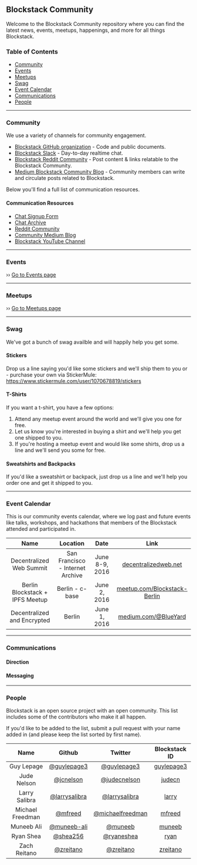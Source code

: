 ## Blockstack Community

Welcome to the Blockstack Community repository where you can find the latest news, events, meetups, happenings, and more for all things Blockstack.

### Table of Contents
* [Community](#community)
* [Events](events/events.md)
* [Meetups](events/meetups.md)
* [Swag](#swag)
* [Event Calendar](#event-calendar)
* [Communications](#communications)
* [People](#people)

***

### Community

We use a variety of channels for community engagement.

- [Blockstack GitHub organization](https://github.com/blockstack) - Code and public documents.
- [Blockstack Slack](http://chat.blockstack.org/) - Day-to-day realtime chat.
- [Blockstack Reddit Community](https://www.reddit.com/r/blockstack) - Post content & links relatable to the Blockstack Community.
- [Medium Blockstack Community Blog](https://blog.blockstack.org) - Community members can write and circulate posts related to Blockstack.

Below you'll find a full list of communication resources.

#### Communication Resources

- [Chat Signup Form](http://chat.blockstack.org/)
- [Chat Archive](http://blockstack.slackarchive.io/lounge/)
- [Reddit Community](https://www.reddit.com/r/blockstack)
- [Community Medium Blog](https://blog.blockstack.org/)
- [Blockstack YouTube Channel](https://www.youtube.com/channel/UCiyMoKVWkVdC_sC0CqrxCoQ)

***

### Events
›› [Go to Events page](https://github.com/blockstack/community/blob/master/events/events.md)

***

### Meetups
›› [Go to Meetups page](https://github.com/blockstack/community/blob/master/events/meetups.md)

***

### Swag

We've got a bunch of swag availble and will happily help you get some.

#### Stickers

Drop us a line saying you'd like some stickers and we'll ship them to you
or -
purchase your own via StickerMule: https://www.stickermule.com/user/1070678819/stickers

#### T-Shirts

If you want a t-shirt, you have a few options:

1. Attend any meetup event around the world and we'll give you one for free.
2. Let us know you're interested in buying a shirt and we'll help you get one shipped to you.
3. If you're hosting a meetup event and would like some shirts, drop us a line and we'll send you some for free.

#### Sweatshirts and Backpacks

If you'd like a sweatshirt or backpack, just drop us a line and we'll help you order one and get it shipped to you.

***

### Event Calendar

This is our community events calendar, where we log past and future events like talks, workshops, and hackathons that members of the Blockstack attended and participated in.

Name                        | Location                      | Date                   | Link
:-------------------------: | :---------------------------: | :--------------------: | :-------:
Decentralized Web Summit              | San Francisco - Internet Archive | June 8-9, 2016   | [decentralizedweb.net](http://www.decentralizedweb.net/)
Berlin Blockstack + IPFS Meetup       | Berlin - c-base               | June 2, 2016        | [meetup.com/Blockstack-Berlin](http://www.meetup.com/Blockstack-Berlin/events/231428283/)
Decentralized and Encrypted           | Berlin                        | June 1, 2016        | [medium.com/@BlueYard](https://medium.com/@BlueYard/berlin-june-1st-the-mission-to-upgrade-the-internet-an-open-conversation-with-edward-snowden-d288fb2c1ec6#.kjti2hfbp)

***

### Communications

#### Direction

#### Messaging

***

### People

Blockstack is an open source project with an open community. This list includes some of the contributors who make it all happen.

If you'd like to be added to the list, submit a pull request with your name added in (and please keep the list sorted by first name).

Name | Github | Twitter | Blockstack ID
:--: | :----: | :-: | :-----:
Guy Lepage | [@guylepage3](//github.com/guylepage3) | [@guylepage3](https://twitter.com/guylepage3) | [guylepage3](https://onename.com/guylepage3)
Jude Nelson | [@jcnelson](//github.com/jcnelson) | [@judecnelson](https://twitter.com/judecnelson) | [judecn](https://onename.com/judecn)
Larry Salibra | [@larrysalibra](//github.com/larrysalibra) | [@larrysalibra](https://twitter.com/larrysalibra) | [larry](https://onename.com/larry)
Michael Freedman | [@mfreed](//github.com/mfreed) | [@michaelfreedman](https://twitter.com/michaelfreedman) | [mfreed](https://onename.com/mfreed)
Muneeb Ali | [@muneeb-ali](//github.com/muneeb-ali) | [@muneeb](https://twitter.com/muneeb) | [muneeb](https://onename.com/muneeb)
Ryan Shea | [@shea256](//github.com/shea256) | [@ryaneshea](https://twitter.com/ryaneshea) | [ryan](https://onename.com/ryan)
Zach Reitano | [@zreitano](//github.com/zreitano) | [@zreitano](https://twitter.com/zreitano) | [zreitano](https://onename.com/zreitano)
